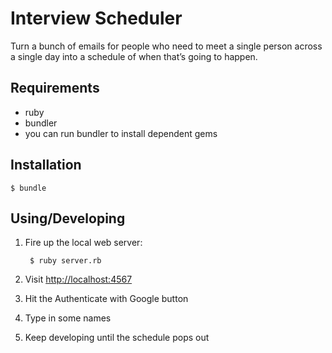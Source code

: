 # Interview Scheduler

Turn a bunch of emails for people who need to meet a single person across a single day into a schedule of when that’s going to happen.

## Requirements

* ruby
* bundler
* you can run bundler to install dependent gems

## Installation

```shell
$ bundle
```

## Using/Developing

1. Fire up the local web server:

        $ ruby server.rb

2. Visit [http://localhost:4567](http://localhost:4567)
3. Hit the Authenticate with Google button
4. Type in some names
5. Keep developing until the schedule pops out
